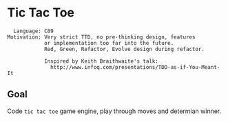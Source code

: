 Tic Tac Toe
===========

      Language: C89
    Motivation: Very strict TTD, no pre-thinking design, features
                or implementation too far into the future.
                Red, Green, Refactor, Evolve design during refactor.

                Inspired by Keith Braithwaite's talk:
                  http://www.infoq.com/presentations/TDD-as-if-You-Meant-It

Goal
----

Code `tic tac toe` game engine, play through moves and determian winner.
